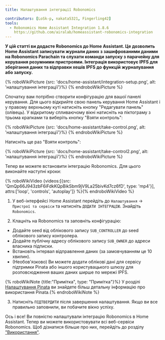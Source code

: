 ```yaml
---
title: Налаштування інтеграції Robonomics

contributors: [LoSk-p, nakata5321, Fingerling42]
tools:
  - Robonomics Home Assistant Integration 1.8.6
    https://github.com/airalab/homeassistant-robonomics-integration
---
```


**У цій статті ви додасте Robonomics до Home Assistant. Це дозволить Home Assistant записувати журнали даних з зашифрованими даними на Robonomics Parachain та слухати команди запуску з парачейну для керування розумними пристроями. Інтеграція використовує IPFS для зберігання даних та відправки хешів IPFS до функцій журналування або запуску.**

{% roboWikiPicture {src: 'docs/home-assistant/integration-setup.png', alt: 'налаштування інтеграції'}%} {% endroboWikiPicture %}

Спочатку вам потрібно створити конфігурацію для вашої панелі керування. Для цього відкрийте свою панель керування Home Assistant і у правому верхньому куті натисніть кнопку "Редагувати панель" (олівець).
У відкритому спливаючому вікні натисніть на піктограму з трьома крапками та виберіть кнопку "Взяти контроль":

{% roboWikiPicture {src: 'docs/home-assistant/take-control.png', alt: 'налаштування інтеграції'}%} {% endroboWikiPicture %}

Натисніть ще раз "Взяти контроль":

{% roboWikiPicture {src: 'docs/home-assistant/take-control2.png', alt: 'налаштування інтеграції'}%} {% endroboWikiPicture %}

Тепер ви можете встановити інтеграцію Robonomics. Для цього виконайте наступні кроки:

{% roboWikiVideo {videos:[{src: 'QmQp66J943zbF6iFdkKQpBikSbm9jV9La25bivKd7cz6fD', type: 'mp4'}], attrs:['loop', 'controls', 'autoplay']} %}{% endroboWikiVideo %}

1. У веб-інтерфейсі Home Assistant перейдіть до `Налаштування` -> `Пристрої та сервіси` та натисніть `ДОДАТИ ІНТЕГРАЦІЮ`. Знайдіть `Robonomics`.

2. Клацніть на Robonomics та заповніть конфігурацію:

- Додайте seed від облікового запису `SUB_CONTROLLER` до seed облікового запису контролера.
- Додайте публічну адресу облікового запису `SUB_OWNER` до адреси власника підписки.
- Встановіть інтервал відправлення даних (за замовчуванням це 10 хвилин).
- (Необов'язково) Ви можете додати облікові дані для сервісу підтримки Pinata або іншого користувацького шлюзу для розповсюдження ваших даних ширше по мережі IPFS.

{% roboWikiNote {title:"Примітка", type: "Примітка"}%} У розділі [Налаштування Pinata](/docs/pinata-setup) ви знайдете більш детальну інформацію про використання Pinata.{% endroboWikiNote %}

3. Натисніть `ПІДТВЕРДИТИ` після завершення налаштування. Якщо ви все правильно заповнили, ви побачите вікно успіху.

Ось і все! Ви повністю налаштували інтеграцію Robonomics в Home Assistant. Тепер ви можете використовувати всі веб-сервіси Robonomics. Щоб дізнатися більше про них, перейдіть до розділу ["Використання"](docs/add-user).